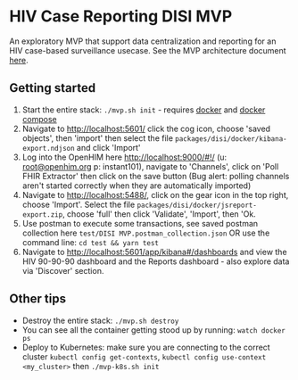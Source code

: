 # HIV Case Reporting DISI MVP

An exploratory MVP that support data centralization and reporting for an HIV case-based surveillance usecase. See the MVP architecture document [here](https://docs.google.com/document/d/1-gPPDLbwFLlSI7VsYKCKlMIFLDqEkpD9x85h1OnmZew/edit#heading=h.nfb6t6sppokf).

## Getting started

1. Start the entire stack: `./mvp.sh init` - requires [docker](https://docs.docker.com/get-docker/) and [docker compose](https://docs.docker.com/compose/install/)
2. Navigate to <http://localhost:5601/> click the cog icon, choose 'saved objects', then 'import' then select the file `packages/disi/docker/kibana-export.ndjson` and click 'Import'
3. Log into the OpenHIM here <http://localhost:9000/#!/> (u: root@openhim.org p: instant101), navigate to 'Channels', click on 'Poll FHIR Extractor' then click on the save button (Bug alert: polling channels aren't started correctly when they are automatically imported)
4. Navigate to <http://localhost:5488/>, click on the gear icon in the top right, choose 'Import'. Select the file `packages/disi/docker/jsreport-export.zip`, choose 'full' then click 'Validate', 'Import', then 'Ok.
5. Use postman to execute some transactions, see saved postman collection here `test/DISI MVP.postman_collection.json` OR use the command line: `cd test && yarn test`
6. Navigate to <http://localhost:5601/app/kibana#/dashboards> and view the HIV 90-90-90 dashboard and the Reports dashboard - also explore data via 'Discover' section.

## Other tips

- Destroy the entire stack: `./mvp.sh destroy`
- You can see all the container getting stood up by running: `watch docker ps`
- Deploy to Kubernetes: make sure you are connecting to the correct cluster `kubectl config get-contexts`, `kubectl config use-context <my_cluster>` then `./mvp-k8s.sh init`
